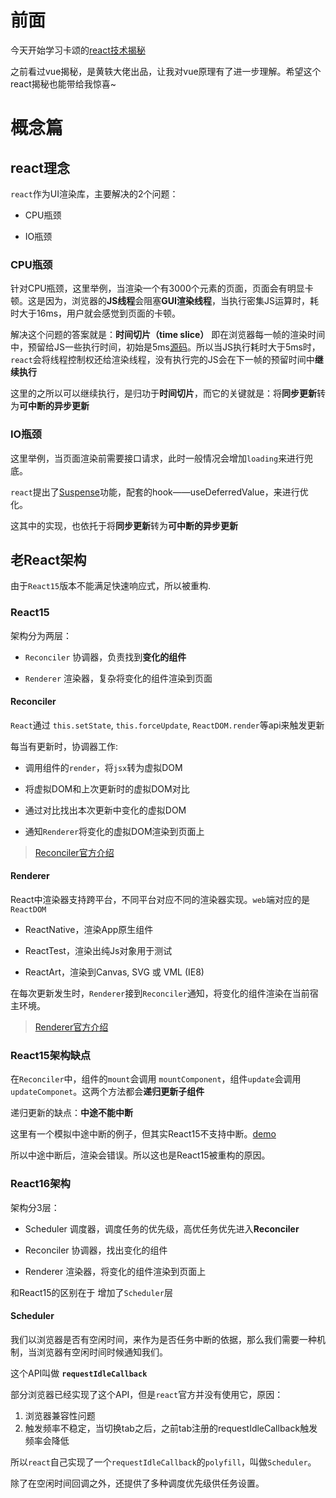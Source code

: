 # 前面

今天开始学习卡颂的[react技术揭秘](https://react.iamkasong.com/)

之前看过vue揭秘，是黄轶大佬出品，让我对vue原理有了进一步理解。希望这个react揭秘也能带给我惊喜~

# 概念篇

## react理念

`react`作为UI渲染库，主要解决的2个问题：

- CPU瓶颈

- IO瓶颈

### CPU瓶颈

针对CPU瓶颈，这里举例，当渲染一个有3000个元素的页面，页面会有明显卡顿。这是因为，浏览器的**JS线程**会阻塞**GUI渲染线程**，当执行密集JS运算时，耗时大于16ms，用户就会感觉到页面的卡顿。

解决这个问题的答案就是：**时间切片（time slice）** 即在浏览器每一帧的渲染时间中，预留给JS一些执行时间，初始是5ms[源码](https://github.com/facebook/react/blob/1fb18e22ae66fdb1dc127347e169e73948778e5a/packages/scheduler/src/forks/SchedulerHostConfig.default.js#L119)。所以当JS执行耗时大于5ms时，`react`会将线程控制权还给渲染线程，没有执行完的JS会在下一帧的预留时间中**继续执行**

这里的之所以可以继续执行，是归功于**时间切片**，而它的关键就是：将**同步更新**转为**可中断的异步更新**

### IO瓶颈

这里举例，当页面渲染前需要接口请求，此时一般情况会增加`loading`来进行兜底。

`react`提出了[Suspense](https://zh-hans.reactjs.org/docs/concurrent-mode-suspense.html)功能，配套的hook——useDeferredValue，来进行优化。

这其中的实现，也依托于将**同步更新**转为**可中断的异步更新**


## 老React架构

由于`React15`版本不能满足快速响应式，所以被重构.

### React15

架构分为两层：

- `Reconciler` 协调器，负责找到**变化的组件**

- `Renderer` 渲染器，复杂将变化的组件渲染到页面

#### Reconciler

`React`通过 `this.setState`, `this.forceUpdate`, `ReactDOM.render`等api来触发更新

每当有更新时，协调器工作:

- 调用组件的`render`，将`jsx`转为虚拟DOM

- 将虚拟DOM和上次更新时的虚拟DOM对比

- 通过对比找出本次更新中变化的虚拟DOM

- 通知`Renderer`将变化的虚拟DOM渲染到页面上

> [Reconciler官方介绍](https://zh-hans.reactjs.org/docs/codebase-overview.html#reconcilers)

#### Renderer

React中渲染器支持跨平台，不同平台对应不同的渲染器实现。`web`端对应的是`ReactDOM`

- ReactNative，渲染App原生组件

- ReactTest，渲染出纯Js对象用于测试

- ReactArt，渲染到Canvas, SVG 或 VML (IE8)

在每次更新发生时，`Renderer`接到`Reconciler`通知，将变化的组件渲染在当前宿主环境。

> [Renderer官方介绍](https://zh-hans.reactjs.org/docs/codebase-overview.html#renderers)

### React15架构缺点

在`Reconciler`中，组件的`mount`会调用 `mountComponent`，组件`update`会调用`updateComponet`。这两个方法都会**递归更新子组件**

递归更新的缺点：**中途不能中断**

这里有一个模拟中途中断的例子，但其实React15不支持中断。[demo](https://react.iamkasong.com/preparation/oldConstructure.html#react15%E6%9E%B6%E6%9E%84%E7%9A%84%E7%BC%BA%E7%82%B9)

所以中途中断后，渲染会错误。所以这也是React15被重构的原因。

### React16架构

架构分3层：

- Scheduler 调度器，调度任务的优先级，高优任务优先进入**Reconciler**

- Reconciler 协调器，找出变化的组件

- Renderer 渲染器，将变化的组件渲染到页面上

和React15的区别在于 增加了`Scheduler`层

#### Scheduler

我们以浏览器是否有空闲时间，来作为是否任务中断的依据，那么我们需要一种机制，当浏览器有空闲时间时候通知我们。

这个API叫做 **`requestIdleCallback`**

部分浏览器已经实现了这个API，但是`react`官方并没有使用它，原因：

1. 浏览器兼容性问题
2. 触发频率不稳定，当切换tab之后，之前tab注册的requestIdleCallback触发频率会降低

所以`react`自己实现了一个`requestIdleCallback`的`polyfill`，叫做`Scheduler`。

除了在空闲时间回调之外，还提供了多种调度优先级供任务设置。